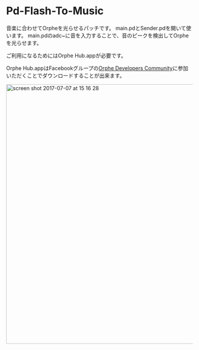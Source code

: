 # Pd-Flash-To-Music
音楽に合わせてOrpheを光らせるパッチです。
main.pdとSender.pdを開いて使います。
main.pdのadc~に音を入力することで、音のピークを検出してOrpheを光らせます。

ご利用になるためにはOrphe Hub.appが必要です。

Orphe Hub.appはFacebookグループの[Orphe Developers Community](https://www.facebook.com/groups/1757831034527899/)に参加いただくことでダウンロードすることが出来ます。

<img width="700" alt="screen shot 2017-07-07 at 15 16 28" src="https://user-images.githubusercontent.com/1403143/27951934-892ebdca-6341-11e7-80aa-8577e72560ae.png">
